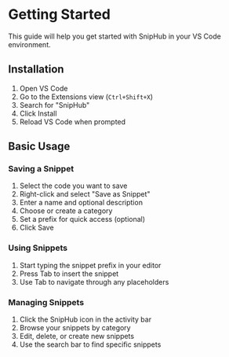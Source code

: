 # Getting Started

This guide will help you get started with SnipHub in your VS Code environment.

## Installation

1. Open VS Code
2. Go to the Extensions view (`Ctrl+Shift+X`)
3. Search for "SnipHub"
4. Click Install
5. Reload VS Code when prompted

## Basic Usage

### Saving a Snippet
1. Select the code you want to save
2. Right-click and select "Save as Snippet"
3. Enter a name and optional description
4. Choose or create a category
5. Set a prefix for quick access (optional)
6. Click Save

### Using Snippets
1. Start typing the snippet prefix in your editor
2. Press Tab to insert the snippet
3. Use Tab to navigate through any placeholders

### Managing Snippets
1. Click the SnipHub icon in the activity bar
2. Browse your snippets by category
3. Edit, delete, or create new snippets
4. Use the search bar to find specific snippets
